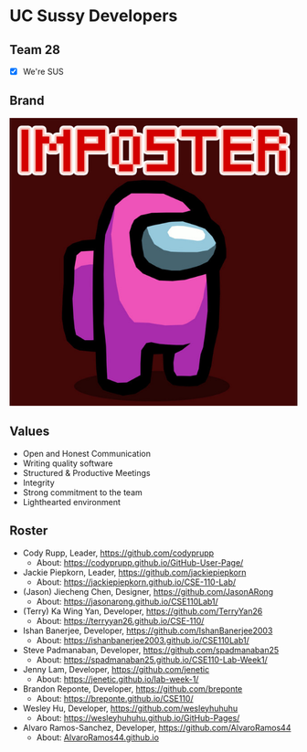 # UC Sussy Developers #
## Team 28 ##
- [x] We're SUS

## Brand ##
![Team Mascot](/admin/branding/amongus.jpg)

## Values ##
- Open and Honest Communication
- Writing quality software
- Structured & Productive Meetings
- Integrity
- Strong commitment to the team
- Lighthearted environment

## Roster ##
- Cody Rupp, Leader, https://github.com/codyprupp
  - About: https://codyprupp.github.io/GitHub-User-Page/
- Jackie Piepkorn, Leader, https://github.com/jackiepiepkorn
  - About: https://jackiepiepkorn.github.io/CSE-110-Lab/
- (Jason) Jiecheng Chen, Designer, https://github.com/JasonARong
  -  About: https://jasonarong.github.io/CSE110Lab1/
- (Terry) Ka Wing Yan, Developer, https://github.com/TerryYan26
  -  About: https://terryyan26.github.io/CSE-110/
- Ishan Banerjee, Developer, https://github.com/IshanBanerjee2003
  -  About: https://ishanbanerjee2003.github.io/CSE110Lab1/
- Steve Padmanaban, Developer, https://github.com/spadmanaban25
  -  About: https://spadmanaban25.github.io/CSE110-Lab-Week1/
- Jenny Lam, Developer, https://github.com/jenetic
  -  About: https://jenetic.github.io/lab-week-1/
- Brandon Reponte, Developer, https://github.com/breponte
  -  About: https://breponte.github.io/CSE110/
- Wesley Hu, Developer, https://github.com/wesleyhuhuhu
  -  About: https://wesleyhuhuhu.github.io/GitHub-Pages/
- Alvaro Ramos-Sanchez, Developer, https://github.com/AlvaroRamos44
  -  About: [AlvaroRamos44.github.io](https://alvaroramos44.github.io/)
